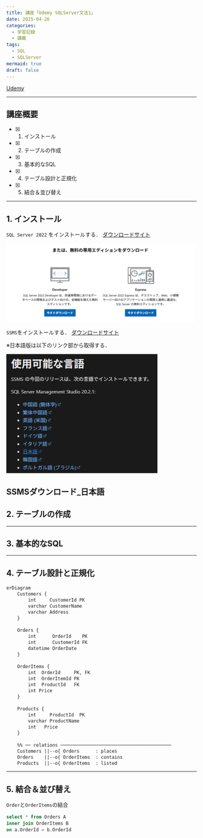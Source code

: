 ```yaml
---
title: 講座「Udemy SQLServer文法1」
date: 2025-04-26
categories:
  - 学習記録
  - 講義
tags:
  - SQL
  - SQLServer
mermaid: true
draft: false
---
```


[Udemy](https://www.udemy.com/course/anderson_sqlinit/?couponCode=KEEPLEARNING)


--- 
## 講座概要

- [x] 1. インストール 
- [x] 2. テーブルの作成
- [x] 3. 基本的なSQL
- [x] 4. テーブル設計と正規化
- [x] 5. 結合＆並び替え


--- 
## 1. インストール 

`SQL Server 2022` をインストールする．
[ダウンロードサイト](https://www.microsoft.com/ja-jp/sql-server/sql-server-downloads)

<img src="/assets/img/SQLServer/SqlServer2022ダウンロード.png" alt="SqlServer ダウンロード" width="500">

`SSMS`をインストールする．
[ダウンロードサイト](https://learn.microsoft.com/ja-jp/ssms/download-sql-server-management-studio-ssms?redirectedfrom=MSDN)


※日本語版は以下のリンク部から取得する．

<img src="/assets/img/SQLServer/SSMSダウンロード_日本語.png" alt="SqlServer ダウンロード" width="400">

SSMSダウンロード_日本語
--- 
## 2. テーブルの作成

--- 
## 3. 基本的なSQL

--- 
## 4. テーブル設計と正規化


```mermaid
erDiagram
    Customers {
        int     CustomerId PK
        varchar CustomerName
        varchar Address
    }

    Orders {
        int      OrderId    PK
        int      CustomerId FK
        datetime OrderDate
    }

    OrderItems {
        int  OrderId     PK, FK
        int  OrderItemId PK
        int  ProductId   FK
        int Price
    }

    Products {
        int     ProductId  PK
        varchar ProductName
        int   Price
    }

    %% ── relations ─────────────────────────────────────────
    Customers ||--o{ Orders      : places
    Orders    ||--o{ OrderItems  : contains
    Products  ||--o{ OrderItems  : listed
```


--- 
## 5. 結合＆並び替え


`Order`と`OrderItems`の結合
```sql
select * from Orders A
inner join OrderItems B
on a.OrderId = b.OrderId
```


